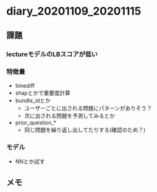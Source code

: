 # diary_20201109_20201115

## 課題
### lectureモデルのLBスコアが低い

### 特徴量
- timediff
- shapとかで重要度計算
- bundle_idとか
  - ユーザーごとに出される問題にパターンがありそう？
  - 次に出される問題を予測してみるとか
- prior_question_*
  - 同じ問題を繰り返し出してたりする(確認のため？)

### モデル
- NNとか試す

## メモ
